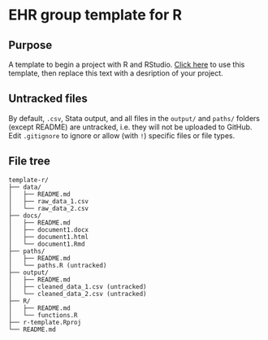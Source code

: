 # EHR group template for R

## Purpose

A template to begin a project with R and RStudio. [Click here](https://github.com/ehr-lshtm/template/generate) to use this template, then replace this text with a desription of your project.

## Untracked files

By default, `.csv`, Stata output, and all files in the `output/` and `paths/` folders (except README) are untracked, i.e. they will not be uploaded to GitHub. Edit `.gitignore` to ignore or allow (with `!`) specific files or file types.

## File tree

```
template-r/
├── data/
│   ├── README.md
│   ├── raw_data_1.csv
│   └── raw_data_2.csv
├── docs/
│   ├── README.md
│   ├── document1.docx
│   ├── document1.html
│   └── document1.Rmd
├── paths/
│   ├── README.md
│   └── paths.R (untracked)
├── output/
│   ├── README.md
│   ├── cleaned_data_1.csv (untracked)
│   └── cleaned_data_2.csv (untracked)
├── R/
│   ├── README.md
│   └── functions.R
├── r-template.Rproj
└── README.md
```
